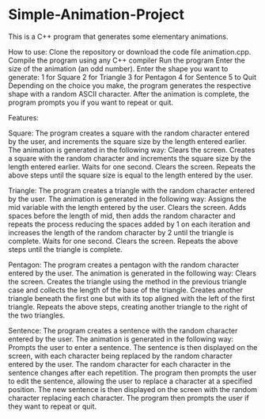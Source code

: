 # Simple-Animation-Project
This is a C++ program that generates some elementary animations. 

How to use: 
Clone the repository or download the code file animation.cpp.
Compile the program using any C++ compiler
Run the program 
Enter the size of the animation (an odd number).
Enter the shape you want to generate:
1 for Square
2 for Triangle
3 for Pentagon
4 for Sentence
5 to Quit
Depending on the choice you make, the program generates the respective shape with a random ASCII character.
After the animation is complete, the program prompts you if you want to repeat or quit.

Features:

Square:
The program creates a square with the random character entered by the user, and increments the square size by the length entered earlier. The animation is generated in the following way:
Clears the screen.
Creates a square with the random character and increments the square size by the length entered earlier.
Waits for one second.
Clears the screen.
Repeats the above steps until the square size is equal to the length entered by the user.

Triangle:
The program creates a triangle with the random character entered by the user. The animation is generated in the following way:
Assigns the mid variable with the length entered by the user.
Clears the screen.
Adds spaces before the length of mid, then adds the random character and repeats the process reducing the spaces added by 1 on each iteration and increases the length of the random character by 2 until the triangle is complete.
Waits for one second.
Clears the screen.
Repeats the above steps until the triangle is complete.

Pentagon:
The program creates a pentagon with the random character entered by the user. The animation is generated in the following way:
Clears the screen.
Creates the triangle using the method in the previous triangle case and collects the length of the base of the triangle.
Creates another triangle beneath the first one but with its top aligned with the left of the first triangle.
Repeats the above steps, creating another triangle to the right of the two triangles.

Sentence:
The program creates a sentence with the random character entered by the user. The animation is generated in the following way:
Prompts the user to enter a sentence.
The sentence is then displayed on the screen, with each character being replaced by the random character entered by the user.
The random character for each character in the sentence changes after each repetition.
The program then prompts the user to edit the sentence, allowing the user to replace a character at a specified position.
The new sentence is then displayed on the screen with the random character replacing each character.
The program then prompts the user if they want to repeat or quit.

